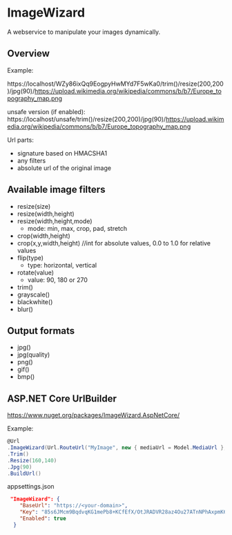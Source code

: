 # ImageWizard
A webservice to manipulate your images dynamically.

## Overview

Example:

https://localhost/WZy86ixQq9EogpyHwMYd7F5wKa0/trim()/resize(200,200)/jpg(90)/https://upload.wikimedia.org/wikipedia/commons/b/b7/Europe_topography_map.png

unsafe version (if enabled):
https://localhost/unsafe/trim()/resize(200,200)/jpg(90)/https://upload.wikimedia.org/wikipedia/commons/b/b7/Europe_topography_map.png

Url parts:
- signature based on HMACSHA1
- any filters
- absolute url of the original image

## Available image filters

- resize(size)
- resize(width,height)
- resize(width,height,mode)
  - mode: min, max, crop, pad, stretch
- crop(width,height)
- crop(x,y,width,height) //int for absolute values, 0.0 to 1.0 for relative values
- flip(type)
  - type: horizontal, vertical
- rotate(value) 
  - value: 90, 180 or 270
- trim()
- grayscale()
- blackwhite()
- blur()

## Output formats

- jpg()
- jpg(quality)
- png()
- gif()
- bmp()

## ASP.NET Core UrlBuilder

https://www.nuget.org/packages/ImageWizard.AspNetCore/

Example:
```csharp
@Url
.ImageWizard(Url.RouteUrl("MyImage", new { mediaUrl = Model.MediaUrl }, Context.Request.Scheme))
.Trim()
.Resize(160,140)
.Jpg(90)
.BuildUrl()
```
appsettings.json

```json
 "ImageWizard": {
    "BaseUrl": "https://<your-domain>",
    "Key": "85s6JMcm9BqdvqKG1mePb8+KCfEfX/OtJRADVR28az4Ou27ATnNPhAxpmK6BDVoQtJPcYekTG5Onjf63Ip/94A==",
    "Enabled": true
  }
```
